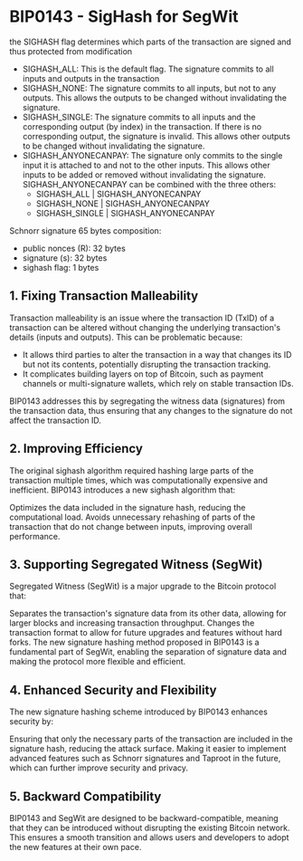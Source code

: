 # BIP0143 - SigHash for SegWit

the SIGHASH flag determines which parts of the transaction are signed and thus protected from modification
* SIGHASH_ALL: This is the default flag. The signature commits to all inputs and outputs in the transaction
* SIGHASH_NONE: The signature commits to all inputs, but not to any outputs. This allows the outputs to be changed without invalidating the signature.
* SIGHASH_SINGLE: The signature commits to all inputs and the corresponding output (by index) in the transaction. If there is no corresponding output, the signature is invalid. This allows other outputs to be changed without invalidating the signature.
* SIGHASH_ANYONECANPAY: The signature only commits to the single input it is attached to and not to the other inputs. This allows other inputs to be added or removed without invalidating the signature. SIGHASH_ANYONECANPAY can be combined with the three others:
    * SIGHASH_ALL | SIGHASH_ANYONECANPAY
    * SIGHASH_NONE | SIGHASH_ANYONECANPAY
    * SIGHASH_SINGLE | SIGHASH_ANYONECANPAY

Schnorr signature 65 bytes composition:
* public nonces (R): 32 bytes
* signature (s): 32 bytes
* sighash flag: 1 bytes

## 1. Fixing Transaction Malleability
Transaction malleability is an issue where the transaction ID (TxID) of a transaction can be altered without changing the underlying transaction's details (inputs and outputs). This can be problematic because:
* It allows third parties to alter the transaction in a way that changes its ID but not its contents, potentially disrupting the transaction tracking.
* It complicates building layers on top of Bitcoin, such as payment channels or multi-signature wallets, which rely on stable transaction IDs.

BIP0143 addresses this by segregating the witness data (signatures) from the transaction data, thus ensuring that any changes to the signature do not affect the transaction ID.

## 2. Improving Efficiency
The original sighash algorithm required hashing large parts of the transaction multiple times, which was computationally expensive and inefficient. BIP0143 introduces a new sighash algorithm that:

Optimizes the data included in the signature hash, reducing the computational load.
Avoids unnecessary rehashing of parts of the transaction that do not change between inputs, improving overall performance.

## 3. Supporting Segregated Witness (SegWit)
Segregated Witness (SegWit) is a major upgrade to the Bitcoin protocol that:

Separates the transaction's signature data from its other data, allowing for larger blocks and increasing transaction throughput.
Changes the transaction format to allow for future upgrades and features without hard forks.
The new signature hashing method proposed in BIP0143 is a fundamental part of SegWit, enabling the separation of signature data and making the protocol more flexible and efficient.

## 4. Enhanced Security and Flexibility
The new signature hashing scheme introduced by BIP0143 enhances security by:

Ensuring that only the necessary parts of the transaction are included in the signature hash, reducing the attack surface.
Making it easier to implement advanced features such as Schnorr signatures and Taproot in the future, which can further improve security and privacy.

## 5. Backward Compatibility
BIP0143 and SegWit are designed to be backward-compatible, meaning that they can be introduced without disrupting the existing Bitcoin network. This ensures a smooth transition and allows users and developers to adopt the new features at their own pace.